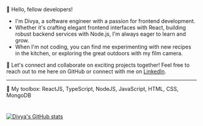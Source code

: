 👋 Hello, fellow developers!

- I'm Divya, a software engineer with a passion for frontend development.
- Whether it's crafting elegant frontend interfaces with React, building robust backend services with Node.js, I'm always eager to learn and grow.
- When I'm not coding, you can find me experimenting with new recipes in the kitchen, or exploring the great outdoors with my film camera.

🌟 Let's connect and collaborate on exciting projects together! Feel free to reach out to me here on GitHub or connect with me on [LinkedIn](www.linkedin.com/in/div-kulkarni).

---
🧰 My toolbox:
ReactJS, TypeScript, NodeJS, JavaScript, HTML, CSS, MongoDB
#

[![Divya's GitHub stats](https://github-readme-stats.vercel.app/api?username=divya-kulkarni)](https://github.com/anuraghazra/github-readme-stats)

